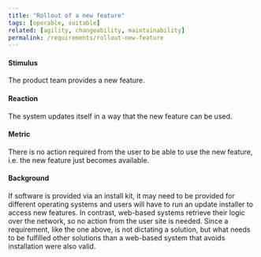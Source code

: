 ```yaml
---
title: "Rollout of a new feature"
tags: [operable, suitable]
related: [agility, changeability, maintainability]
permalink: /requirements/rollout-new-feature
---
```


<div class="quality-requirement" markdown="1">

#### Stimulus

The product team provides a new feature.

#### Reaction

The system updates itself in a way that the new feature can be used.

#### Metric

There is no action required from the user to be able to use the new feature, i.e. the new feature just becomes available.

#### Background

If software is provided via an install kit, it may need to be provided for different operating systems and users will have to run an update installer to access new features. 
In contrast, web-based systems retrieve their logic over the network, so no action from the user site is needed. 
Since a requirement, like the one above, is not dictating a solution, but what needs to be fulfilled other solutions than a web-based system that avoids installation were also valid.

</div><br>